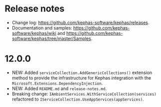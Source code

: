 ﻿# Release notes

* Change log: https://github.com/kephas-software/kephas/releases.
* Documentation and samples: https://github.com/kephas-software/kephas/wiki and https://github.com/kephas-software/kephas/tree/master/Samples.

# 12.0.0

* NEW: Added ```serviceCollection.AddGenericCollections()``` extension method to provide the infrastructure for Kephas integration with the ```Microsoft.Extensions.DependencyInjection```.
* NEW: Added ```README.md``` and ```release-notes.md```.
* Breaking change: `IAmbientServices.WithServiceCollection(services)` refactored to `IServiceCollection.UseAppServices(appServices)`.
